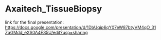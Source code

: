 # Axaitech_TissueBiopsy

link for the final presentation: https://docs.google.com/presentation/d/1DbUqip6qY07eW87btyVM4qO_31ZaGMdd_eXS0A4E35U/edit?usp=sharing 

